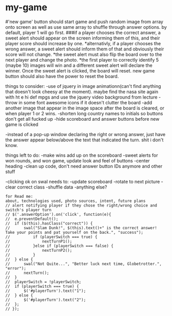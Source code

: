 # my-game

#'new game' button should start game and push random image from array onto screen as well as use same array to shuffle through answer options. by default, player 1 will go first.
###if a player chooses the correct answer, a sweet alert should appear on the screen informing them of this, and their player score should increase by one.
*alternativly, if a player chooses the wrong answer, a sweet alert should inform them of that and obviously their score will not change.
*the sweet alert must also flip the board over to the next player and change the photo.
*the first player to correctly identify 5 (maybe 10) images will win and a different sweet alert will declare the winner. Once the sweet alert is clicked, the board will reset. new game button should also have the power to reset the board.

things to consider:
-use of jquery in image animationn(can't find anything that doesn't look cheesy at the moment). maybe find the nasa site again with ht e hi def mpgs and use the jquery video background from lecture
-throw in some font awesome icons if it doesn't clutter the board
-add another image that appear in the image space after the board is cleared, or when player 1 or 2 wins.
-shorten long country names to initials so buttons don't get all fucked up
-hide scoreboard and answer buttons before new game is clicked

-instead of a pop-up window declaring the right or wrong answer, just have the answer appear below/above the text that indicated the turn. shit i don't know.

things left to do:
-make wins add up on the scoreboard
-sweet alerts for won rounds, and won game, update look and feel of buttons
-center heading
-clean up code, don't need answer button IDs anymore and other stuff

-clicking ok on swal needs to:
	-update scoreboard
	-rotate to next picture
	-clear correct class
	-shuffle data
	-anything else?

	for Read me:
	about, technologies used, photo sources, intent, future plans
	// alert notifying player if they chose the right/wrong choice and switch's player turn
	// $('.answerOption').on('click', function(e){
	// 	e.preventDefault();
	// 	if ($(this).hasClass("correct")) {
	// 		swal("Slam Dunk!", $(this).text()+" is the correct answer! Take your points and pat yourself on the back.", "success");
	// 			if (playerSwitch === true) {
	// 				nextTurnP1();
	// 			}else if (playerSwitch === false) {
	// 				nextTurnP2();
	// 			}
	// 	} else {
	// 		swal("Not Quite...", "Better luck next time, Globetrotter.", "error");
	// 		nextTurn();
	// 	}
	// 	playerSwitch = !playerSwitch; 
	// 	if (playerSwitch === true) {
	// 		$('#playerTurn').text("1");
	// 	} else {
	// 		$('#playerTurn').text("2");
	// 	};
	// });

